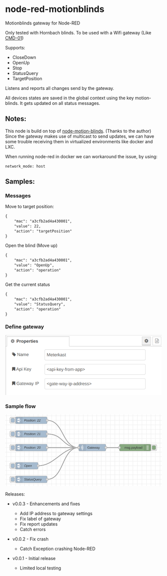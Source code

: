 # node-red-motionblinds
Motionblinds gateway for Node-RED

Only tested with Hornbach blinds.
To be used with a Wifi gateway (Like <a href="https://support.motionblinds.com/en/motionblinds-wi-fi-bridge-cmd-01/">CMD-01</a>)


Supports:

  - CloseDown
  - OpenUp
  - Stop
  - StatusQuery
  - TargetPosition

Listens and reports all changes send by the gateway.

All devices states are saved in the global context using the key motion-blinds. It gets updated on all status messages.

## Notes:
  This node is build on top of <a href="https://github.com/jhurliman/node-motionblinds">node-motion-blinds</a>. (Thanks to the author) Since the gateway makes use of multicast to send updates, we can have some trouble receiving them in virtualized environments like docker and LXC.

  When running node-red in docker we can workaround the issue, by using:
  
    network_mode: host


## Samples:
### Messages
Move to target position:

    {
        "mac": "a3cfb2ad4a430001",
        "value": 22,
        "action": "targetPosition"
    }

Open the blind (Move up)

    {
        "mac": "a3cfb2ad4a430001",
        "value": "OpenUp",
        "action": "operation"
    }

Get the current status

    {
        "mac": "a3cfb2ad4a430001",
        "value": "StatusQuery",
        "action": "operation"
    }

### Define gateway
![Gateway](docs/gateway.png)
### Sample flow
![Sample Flow](docs/flow.png)

Releases:
- v0.0.3 - Enhancements and fixes
    - Add IP address to gateway settings
    - Fix label of gateway
    - Fix report updates
    - Catch errors

- v0.0.2 - Fix crash
    - Catch Exception crashing Node-RED

- v0.0.1 - Initial release
    - Limited local testing